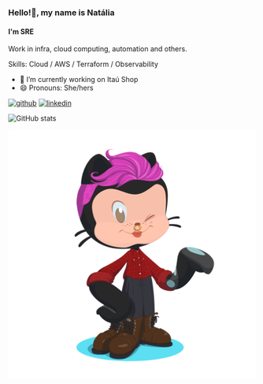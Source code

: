 ### Hello!👋, my name is Natália
#### I'm SRE

Work in infra, cloud computing, automation and others.

Skills: Cloud / AWS / Terraform / Observability

- 🔭 I’m currently working on Itaú Shop  
- 😄 Pronouns: She/hers 


[<img src='https://cdn.jsdelivr.net/npm/simple-icons@3.0.1/icons/github.svg' alt='github' height='40'>](https://github.com/nwolfsea)  [<img src='https://cdn.jsdelivr.net/npm/simple-icons@3.0.1/icons/linkedin.svg' alt='linkedin' height='40'>](https://www.linkedin.com/in/https://www.linkedin.com/in/nataliamoneda//)  

![GitHub stats](https://github-readme-stats.vercel.app/api?username=nwolfsea&show_icons=true)  



![alt text](https://github.com/nwolfsea/nwolfsea/blob/main/octocat-1662258420623.png)
